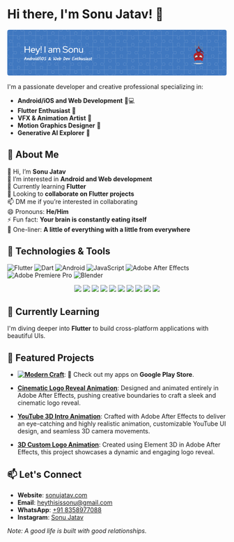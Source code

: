 # Hi there, I'm Sonu Jatav! 👋

![Profile Banner](https://raw.githubusercontent.com/heythisissonu/heythisissonu/refs/heads/main/github-header-image.png) 

I'm a passionate developer and creative professional specializing in:

- **Android/iOS and Web Development** 📱💻
- **Flutter Enthusiast** 🚀
- **VFX & Animation Artist** 🎨
- **Motion Graphics Designer** 🎥
- **Generative AI Explorer** 🤖

## 🚀 About Me  

👋 Hi, I’m **Sonu Jatav**  
👀 I’m interested in **Android and Web development**  
🌱 Currently learning **Flutter**  
💞️ Looking to **collaborate on Flutter projects**  
📫 DM me if you’re interested in collaborating  
😄 Pronouns: **He/Him**  
⚡ Fun fact: **Your brain is constantly eating itself**  
💞️ One-liner: **A little of everything with a little from everywhere**  

## 🔧 Technologies & Tools

![Flutter](https://img.shields.io/badge/Flutter-02569B?style=for-the-badge&logo=flutter&logoColor=white)
![Dart](https://img.shields.io/badge/Dart-0175C2?style=for-the-badge&logo=dart&logoColor=white)
![Android](https://img.shields.io/badge/Android-3DDC84?style=for-the-badge&logo=android&logoColor=white)
![JavaScript](https://img.shields.io/badge/JavaScript-F7DF1E?style=for-the-badge&logo=javascript&logoColor=black)
![Adobe After Effects](https://img.shields.io/badge/Adobe%20After%20Effects-9999FF?style=for-the-badge&logo=adobe-after-effects&logoColor=white)
![Adobe Premiere Pro](https://img.shields.io/badge/Adobe%20Premiere%20Pro-9999FF?style=for-the-badge&logo=adobe-premiere-pro&logoColor=white)
![Blender](https://img.shields.io/badge/Blender-F5792A?style=for-the-badge&logo=blender&logoColor=white)

<p align="center">
  <img src="https://img.shields.io/badge/Adobe%20After%20Effects-9999FF?style=for-the-badge&logo=adobe-after-effects&logoColor=white" />
  <img src="https://img.shields.io/badge/Premiere%20Pro-9999FF?style=for-the-badge&logo=adobe-premiere-pro&logoColor=white" />
  <img src="https://img.shields.io/badge/Photoshop-31A8FF?style=for-the-badge&logo=adobe-photoshop&logoColor=white" />
  <img src="https://img.shields.io/badge/Illustrator-FF9A00?style=for-the-badge&logo=adobe-illustrator&logoColor=white" />
  <img src="https://img.shields.io/badge/Blender-F5792A?style=for-the-badge&logo=blender&logoColor=white" />
  <img src="https://img.shields.io/badge/Figma-F24E1E?style=for-the-badge&logo=figma&logoColor=white" />
  <img src="https://img.shields.io/badge/Canva-00C4CC?style=for-the-badge&logo=canva&logoColor=white" />
  <img src="https://img.shields.io/badge/Flutter-02569B?style=for-the-badge&logo=flutter&logoColor=white" />
  <img src="https://img.shields.io/badge/VS%20Code-007ACC?style=for-the-badge&logo=visual-studio-code&logoColor=white" />
  <img src="https://img.shields.io/badge/ChatGPT-00A67E?style=for-the-badge&logo=openai&logoColor=white" />
</p>


## 🌱 Currently Learning

I'm diving deeper into **Flutter** to build cross-platform applications with beautiful UIs.

## 💼 Featured Projects

- **[![Modern Craft](https://img.shields.io/badge/Google%20Play%20Store-Modern%20Craft-34A853?style=for-the-badge&logo=google-play&logoColor=white)](https://play.google.com/store/apps/dev?id=9195200697563876520)**: 🚀 Check out my apps on **Google Play Store**.

- **[Cinematic Logo Reveal Animation](https://www.sonujatav.com/portfolio/cinematic-logo-reveal-animation)**: Designed and animated entirely in Adobe After Effects, pushing creative boundaries to craft a sleek and cinematic logo reveal.
  
- **[YouTube 3D Intro Animation](https://www.sonujatav.com/portfolio/youtube-3d-intro-animation)**: Crafted with Adobe After Effects to deliver an eye-catching and highly realistic animation, customizable YouTube UI design, and seamless 3D camera movements.

- **[3D Custom Logo Animation](https://www.sonujatav.com/portfolio/3d-custom-logo-animation)**: Created using Element 3D in Adobe After Effects, this project showcases a dynamic and engaging logo reveal.

## 📫 Let's Connect

- **Website**: [sonujatav.com](https://www.sonujatav.com/)
- **Email**: heythisissonu@gmail.com
- **WhatsApp**: [+91 8358977088](https://api.whatsapp.com/send?phone=918358977088)
- **Instagram**: [Sonu Jatav](https://www.instagram.com/heythisissonu/)

*Note: A good life is built with good relationships.*


